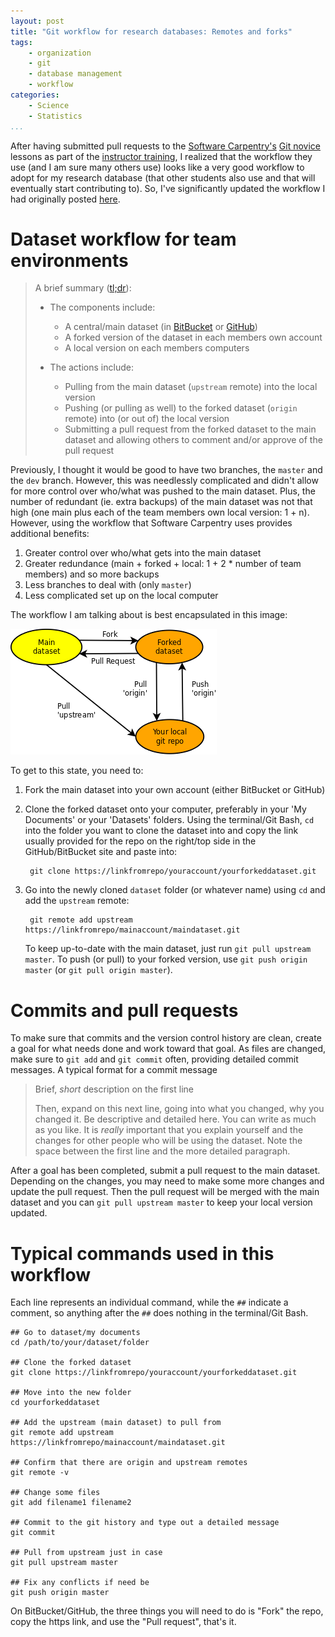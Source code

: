 ```yaml
---
layout: post
title: "Git workflow for research databases: Remotes and forks"
tags:
    - organization
    - git
    - database management
    - workflow
categories:
    - Science
    - Statistics
...
```


After having submitted pull requests to the
[Software Carpentry's](http://software-carpentry.org/)
[Git novice](https://github.com/swcarpentry/git-novice) lessons as
part of the
[instructor training](http://swcarpentry.github.io/training-course/),
I realized that the workflow they use (and I am sure many others use)
looks like a very good workflow to adopt for my research database
(that other students also use and that will eventually start
contributing to).  So, I've significantly updated the workflow I had
originally posted [here](/Git-Workflow-Research-Databases/).

# Dataset workflow for team environments #

> A brief summary
> ([tl;dr](http://www.urbandictionary.com/define.php?term=tl%3Bdr)):
> 
> * The components include:
>   - A central/main dataset (in [BitBucket](https://bitbucket.org/) or
>     [GitHub](https://github.com/))
>   - A forked version of the dataset in each members own account
>   - A local version on each members computers
> 
> * The actions include:
>   - Pulling from the main dataset (`upstream` remote) into the local
>     version
>   - Pushing (or pulling as well) to the forked dataset (`origin`
>     remote) into (or out of) the local version
>   - Submitting a pull request from the forked dataset to the main
>     dataset and allowing others to comment and/or approve of the pull
>     request

Previously, I thought it would be good to have two branches, the
`master` and the `dev` branch. However, this was needlessly
complicated and didn't allow for more control over who/what was pushed
to the main dataset.  Plus, the number of redundant (ie. extra
backups) of the main dataset was not that high (one main plus each of
the team members own local version: 1 + n).  However, using the
workflow that Software Carpentry uses provides additional benefits:

1. Greater control over who/what gets into the main dataset
2. Greater redundance (main + forked + local: 1 + 2 * number of team
   members) and so more backups
3. Less branches to deal with (only `master`)
4. Less complicated set up on the local computer

The workflow I am talking about is best encapsulated in this image:

![Workflow for datasets in a team environment.](/images/git-workflow-databases.png)

To get to this state, you need to:

1. Fork the main dataset into your own account (either BitBucket or
   GitHub)
2. Clone the forked dataset onto your computer, preferably in your 'My
   Documents' or your 'Datasets' folders.  Using the terminal/Git
   Bash, `cd` into the folder you want to clone the dataset into and
   copy the link usually provided for the repo on the right/top side
   in the GitHub/BitBucket site and paste into:

        git clone https://linkfromrepo/youraccount/yourforkeddataset.git

3. Go into the newly cloned `dataset` folder (or whatever name) using
   `cd` and add the `upstream` remote:

        git remote add upstream https://linkfromrepo/mainaccount/maindataset.git

    To keep up-to-date with the main dataset, just run `git pull
    upstream master`.  To push (or pull) to your forked version, use
    `git push origin master` (or `git pull origin master`).

# Commits and pull requests #

To make sure that commits and the version control history are clean,
create a goal for what needs done and work toward that goal.  As files
are changed, make sure to `git add` and `git commit` often, providing
detailed commit messages.  A typical format for a commit message 

> Brief, *short* description on the first line
>
> Then, expand on this next line, going into what you changed,
> why you changed it.  Be descriptive and detailed here. You
> can write as much as you like.  It is *really* important
> that you explain yourself and the changes for other people
> who will be using the dataset.  Note the space between the
> first line and the more detailed paragraph.

After a goal has been completed, submit a pull request to the main
dataset.  Depending on the changes, you may need to make some more
changes and update the pull request.  Then the pull request will be
merged with the main dataset and you can `git pull upstream master` to
keep your local version updated.

# Typical commands used in this workflow #

Each line represents an individual command, while the `##` indicate a
comment, so anything after the `##` does nothing in the terminal/Git Bash.

    ## Go to dataset/my documents
    cd /path/to/your/dataset/folder 
    
    ## Clone the forked dataset
    git clone https://linkfromrepo/youraccount/yourforkeddataset.git
    
    ## Move into the new folder
    cd yourforkeddataset 
    
    ## Add the upstream (main dataset) to pull from
    git remote add upstream https://linkfromrepo/mainaccount/maindataset.git
    
    ## Confirm that there are origin and upstream remotes
    git remote -v 
    
    ## Change some files
    git add filename1 filename2
    
    ## Commit to the git history and type out a detailed message
    git commit 
    
    ## Pull from upstream just in case
    git pull upstream master
    
    ## Fix any conflicts if need be
    git push origin master

On BitBucket/GitHub, the three things you will need to do is "Fork"
the repo, copy the https link, and use the "Pull request", that's it.

